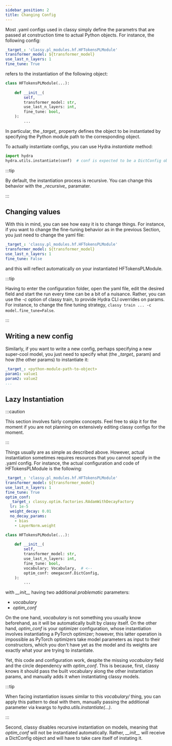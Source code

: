 ```yaml
---
sidebar_position: 2
title: Changing Config
---
```


Most .yaml configs used in classy simply define the parametrs that are passed at construction time to actual Python
objects. For instance, the following config:

```yaml title="configurations/model/token.yaml"
_target_: 'classy.pl_modules.hf.HFTokensPLModule'
transformer_model: ${transformer_model}
use_last_n_layers: 1
fine_tune: True
```

refers to the instantiation of the following object:

```python title="classy/pl_modules/hf.py"
class HFTokensPLModule(...):
    
    def __init__(
        self,
        transformer_model: str,
        use_last_n_layers: int,
        fine_tune: bool,
    ):
        ...
```

In particular, the *\_target\_* property defines the object to be instantiated by specifying the Python module path to
the corresponding object.

To actually instantiate configs, you can use Hydra *instantiate* method:

```python
import hydra
hydra.utils.instantiate(conf)  # conf is expected to be a DictConfig object (essentially a more powerful Python Dict loaded via OmegaConf); you don't need to care about this detail 
```

:::tip

By default, the instantiation process is recursive. You can change this behavior with the *\_recursive\_* paramater.

:::

## Changing values

With this in mind, you can see how easy it is to change things. For instance, if you want to change the fine-tuning behavior
as in the previous Section, you just need to change the yaml file:

```yaml title="configurations/model/token.yaml"
_target_: 'classy.pl_modules.hf.HFTokensPLModule'
transformer_model: ${transformer_model}
use_last_n_layers: 1
fine_tune: False
```

and this will reflect automatically on your instantiated HFTokensPLModule.

:::tip

Having to enter the configuration folder, open the yaml file, edit the desired field and start the run every time
can be a bit of a nuisance. Rather, you can use the *-c* option of classy train, to provide Hydra CLI overrides on params. For
instance, to change the fine tuning strategy, ```classy train ... -c model.fine_tune=False```.

:::

## Writing a new config

Similarly, if you want to write a new config, perhaps specifying a new super-cool model, you just need to specify what 
(the *\_target\_* param) and how (the other params) to instantiate it:

```yaml title="configurations/model/model-new.yaml"
_target_: <python-module-path-to-object>
param1: value1
param2: value2
...
```

## Lazy Instantiation

:::caution

This section involves fairly complex concepts. Feel free to skip it for the moment if you are not planning on extensively
editing classy configs for the moment.

:::

Things usually are as simple as described above. However, actual instantiation sometimes requires resources that you 
cannot specify in the .yaml config. For instance, the actual configuration and code of HFTokensPLModule is the following:

```yaml title="configurations/model/token.yaml"
_target_: 'classy.pl_modules.hf.HFTokensPLModule'
transformer_model: ${transformer_model}
use_last_n_layers: 1
fine_tune: True
optim_conf:
  _target_: classy.optim.factories.RAdamWithDecayFactory
  lr: 1e-5
  weight_decay: 0.01
  no_decay_params:
    - bias
    - LayerNorm.weight
```

```python title="classy/pl_modules/hf.py"
class HFTokensPLModule(...):
    
    def __init__(
        self,
        transformer_model: str,
        use_last_n_layers: int,
        fine_tune: bool,
        vocabulary: Vocabulary,  # <--
        optim_conf: omegaconf.DictConfig,
    ):
        ...
```

with *\_\_init\_\_* having two additional *problematic* parameters:
* *vocabulary*
* *optim_conf*

On the one hand, *vocabulary* is not something you usually know beforehand, as it will be automatically built by classy itself. 
On the other hand, *optim_conf* is your optimizer configuration, whose instantiation involves instantiating a PyTorch optimizer;
however, this latter operation is impossible as PyTorch optimizers take model parameters as input to their constructors,
which you don't have yet as the model and its weights are exactly what your are trying to instantiate.

Yet, this code and configuration work, despite the missing *vocabulary* field and the circle dependency with *optim_conf*.
This is because, first, classy knows it should pass the built vocabulary along the other instantiation params, and manually adds it
when instantiating classy models.

:::tip

When facing instantiation issues similar to this *vocabulary/* thing, you can apply this pattern to deal with them,
manually passing the additional parameter via kwargs to *hydra.utils.instantiate(...)*.

:::

Second, classy disables recursive instantiation on models, meaning that *optim_conf* will not be instantiated automatically.
Rather, *\_\_init\_\_* will receive a DictConfig object and will have to take care itself of instating it.